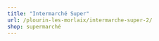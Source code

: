 ```yaml
---
title: "Intermarché Super"
url: /plourin-les-morlaix/intermarche-super-2/
shop: supermarché
---
```


